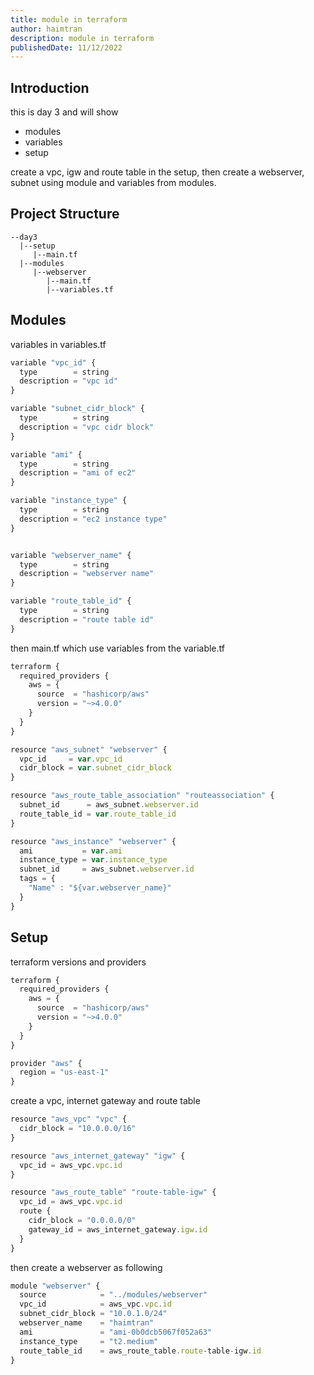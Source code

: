 ```yaml
---
title: module in terraform
author: haimtran
description: module in terraform
publishedDate: 11/12/2022
---
```


## Introduction

this is day 3 and will show

- modules
- variables
- setup

create a vpc, igw and route table in the setup, then create a webserver, subnet using module and variables from modules.

## Project Structure

```
--day3
  |--setup
     |--main.tf
  |--modules
     |--webserver
        |--main.tf
        |--variables.tf
```

## Modules

variables in variables.tf

```js
variable "vpc_id" {
  type        = string
  description = "vpc id"
}

variable "subnet_cidr_block" {
  type        = string
  description = "vpc cidr block"
}

variable "ami" {
  type        = string
  description = "ami of ec2"
}

variable "instance_type" {
  type        = string
  description = "ec2 instance type"
}


variable "webserver_name" {
  type        = string
  description = "webserver name"
}

variable "route_table_id" {
  type        = string
  description = "route table id"
}

```

then main.tf which use variables from the variable.tf

```js
terraform {
  required_providers {
    aws = {
      source  = "hashicorp/aws"
      version = "~>4.0.0"
    }
  }
}

resource "aws_subnet" "webserver" {
  vpc_id     = var.vpc_id
  cidr_block = var.subnet_cidr_block
}

resource "aws_route_table_association" "routeassociation" {
  subnet_id      = aws_subnet.webserver.id
  route_table_id = var.route_table_id
}

resource "aws_instance" "webserver" {
  ami           = var.ami
  instance_type = var.instance_type
  subnet_id     = aws_subnet.webserver.id
  tags = {
    "Name" : "${var.webserver_name}"
  }
}
```

## Setup

terraform versions and providers

```js
terraform {
  required_providers {
    aws = {
      source  = "hashicorp/aws"
      version = "~>4.0.0"
    }
  }
}

provider "aws" {
  region = "us-east-1"
}

```

create a vpc, internet gateway and route table

```js
resource "aws_vpc" "vpc" {
  cidr_block = "10.0.0.0/16"
}

resource "aws_internet_gateway" "igw" {
  vpc_id = aws_vpc.vpc.id
}

resource "aws_route_table" "route-table-igw" {
  vpc_id = aws_vpc.vpc.id
  route {
    cidr_block = "0.0.0.0/0"
    gateway_id = aws_internet_gateway.igw.id
  }
}
```

then create a webserver as following

```js
module "webserver" {
  source            = "../modules/webserver"
  vpc_id            = aws_vpc.vpc.id
  subnet_cidr_block = "10.0.1.0/24"
  webserver_name    = "haimtran"
  ami               = "ami-0b0dcb5067f052a63"
  instance_type     = "t2.medium"
  route_table_id    = aws_route_table.route-table-igw.id
}
```
